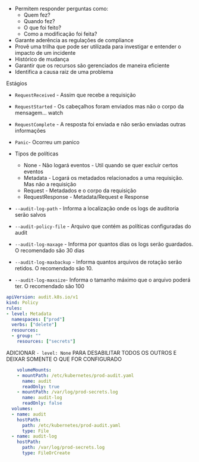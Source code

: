- Permitem responder perguntas como:
	 - Quem fez?
	 - Quando fez?
	 - O que foi feito?
	 - Como a modificação foi feita?
- Garante aderência as regulações de compliance
- Provê uma trilha que pode ser utilizada para investigar e entender o impacto de um incidente
- Histórico de mudança
- Garantir que os recursos são gerenciados de maneira eficiente
- Identifica a causa raiz de uma problema


Estágios
 - `RequestReceived` - Assim que recebe a requisição
 - `RequestStarted` - Os cabeçalhos foram enviados mas não o corpo da mensagem... watch
 - `RequestComplete` - A resposta foi enviada e não serão enviadas outras informações
 - `Panic`- Ocorreu um panico

- Tipos de políticas
	- None - Não logará eventos - Util quando se quer excluir certos eventos
	- Metadata - Logará os metadados relacionados a uma requisição. Mas não a requisição
	- Request - Metadados e o corpo da requisição
	- RequestResponse - Metadata/Request e Response


- `--audit-log-path` - Informa a localização onde os logs de auditoria serão salvos
- `--audit-policy-file` - Arquivo que contém as políticas configuradas do audit
- `--audit-log-maxage` - Informa por quantos dias os logs serão guardados. O recomendado são 30 dias
- `--audit-log-maxbackup` - Informa quantos arquivos de rotação serão retidos. O recomendado são 10.
- `--audit-log-maxsize`- Informa o tamanho máximo que o arquivo poderá ter. O recomendado são 100

```yaml
apiVersion: audit.k8s.io/v1
kind: Policy
rules:
- level: Metadata
  namespaces: ["prod"]
  verbs: ["delete"]
  resources:
  - group: ""
    resources: ["secrets"]
```


ADICIONAR `- level: None` PARA DESABILITAR TODOS OS OUTROS E DEIXAR SOMENTE O QUE FOR CONFIGURADO



```yaml
    volumeMounts:
    - mountPath: /etc/kubernetes/prod-audit.yaml
      name: audit
      readOnly: true
    - mountPath: /var/log/prod-secrets.log
      name: audit-log
      readOnly: false
  volumes:
  - name: audit
    hostPath:
      path: /etc/kubernetes/prod-audit.yaml
      type: File
  - name: audit-log
    hostPath:
      path: /var/log/prod-secrets.log
      type: FileOrCreate
```